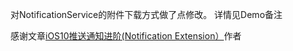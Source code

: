 
对NotificationService的附件下载方式做了点修改。
详情见Demo备注

感谢文章[iOS10推送通知进阶(Notification Extension）](https://github.com/liuyanhongwl/ios_common/blob/master/files/ios10_usernotification_extension.md)作者
